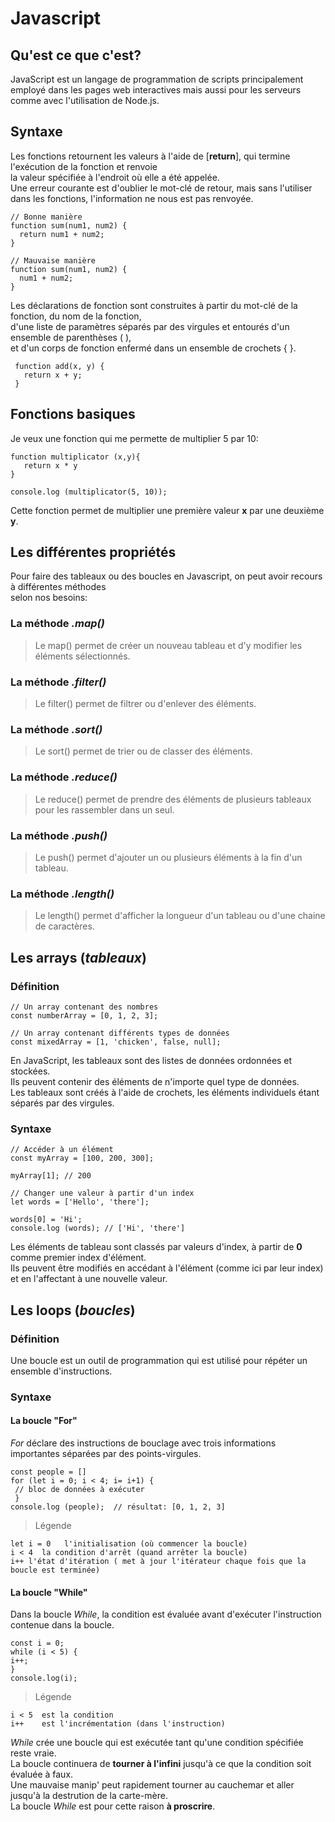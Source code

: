 # Javascript

## Qu'est ce que c'est?

JavaScript est un langage de programmation de scripts principalement employé dans les pages web interactives mais aussi 
pour les serveurs comme avec l'utilisation de Node.js.

## Syntaxe

Les fonctions retournent les valeurs à l'aide de [**return**], qui termine l'exécution de la fonction et renvoie  
la valeur spécifiée à l'endroit où elle a été appelée.  
Une erreur courante est d'oublier le mot-clé de retour, mais sans l'utiliser dans les fonctions, l'information ne nous est pas renvoyée. 

    // Bonne manière
    function sum(num1, num2) {
      return num1 + num2;
    }

    // Mauvaise manière
    function sum(num1, num2) {
      num1 + num2; 
    }   
 
 
Les déclarations de fonction sont construites à partir du mot-clé de la fonction, du nom de la fonction,  
d'une liste de paramètres séparés par des virgules et entourés d'un ensemble de parenthèses ( ),  
et d'un corps de fonction enfermé dans un ensemble de crochets { }. 
 
     function add(x, y) {
       return x + y;
     }
 
       
## Fonctions basiques

Je veux une fonction qui me permette de multiplier 5 par 10:

    function multiplicator (x,y){
       return x * y
    }
   
    console.log (multiplicator(5, 10));

Cette fonction permet de multiplier une première valeur **x** par une deuxième **y**.


## Les différentes propriétés

Pour faire des tableaux ou des boucles en Javascript, on peut avoir recours à différentes méthodes  
selon nos besoins:

### La méthode *.map()*

> Le map() permet de créer un nouveau tableau et d'y modifier les éléments sélectionnés.

### La méthode *.filter()*

> Le filter() permet de filtrer ou d'enlever des éléments.

### La méthode *.sort()*

> Le sort() permet de trier ou de classer des éléments.

### La méthode *.reduce()*

> Le reduce() permet de prendre des éléments de plusieurs tableaux pour les rassembler dans un seul.

### La méthode *.push()*

> Le push() permet d'ajouter un ou plusieurs éléments à la fin d'un tableau.

### La méthode *.length()*

> Le length() permet d'afficher la longueur d'un tableau ou d'une chaine de caractères.

## Les arrays (*tableaux*)

### Définition

    // Un array contenant des nombres
    const numberArray = [0, 1, 2, 3];

    // Un array contenant différents types de données
    const mixedArray = [1, 'chicken', false, null];
    
En JavaScript, les tableaux sont des listes de données ordonnées et stockées.  
Ils peuvent contenir des éléments de n'importe quel type de données.  
Les tableaux sont créés à l'aide de crochets, les éléments individuels étant séparés par des virgules.

### Syntaxe

    // Accéder à un élément 
    const myArray = [100, 200, 300];

    myArray[1]; // 200

    // Changer une valeur à partir d'un index
    let words = ['Hello', 'there'];

    words[0] = 'Hi';
    console.log (words); // ['Hi', 'there']
    
Les éléments de tableau sont classés par valeurs d'index, à partir de **0** comme premier index d'élément.  
Ils peuvent être modifiés en accédant à l'élément (comme ici par leur index) et en l'affectant à une nouvelle valeur.  
    
## Les loops (*boucles*)

### Définition

Une boucle est un outil de programmation qui est utilisé pour répéter un ensemble d'instructions.

### Syntaxe

#### La boucle "For"

*For* déclare des instructions de bouclage avec trois informations importantes séparées par des points-virgules. 
    
  
    const people = []                                                                                                                                                                       
    for (let i = 0; i < 4; i= i+1) {                                
     // bloc de données à exécuter 
     }                                
    console.log (people);  // résultat: [0, 1, 2, 3]
    
> Légende 
   
    let i = 0   l'initialisation (où commencer la boucle)
    i < 4  la condition d'arrêt (quand arrêter la boucle) 
    i++ l'état d'itération ( met à jour l'itérateur chaque fois que la boucle est terminée)   
              

#### La boucle "While"

Dans la boucle *While*, la condition est évaluée avant d'exécuter l'instruction contenue dans la boucle.
    
    const i = 0;                                                                                                                         
    while (i < 5) {                                                          
    i++;      
    }                                                              
    console.log(i);

> Légende

    i < 5  est la condition
    i++    est l'incrémentation (dans l'instruction)

*While* crée une boucle qui est exécutée tant qu'une condition spécifiée reste vraie.  
La boucle continuera de **tourner à l'infini** jusqu'à ce que la condition soit évaluée à faux.  
Une mauvaise manip' peut rapidement tourner au cauchemar et aller jusqu'à la destrution de la carte-mère.  
La boucle *While* est pour cette raison **à proscrire**.    


